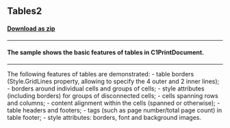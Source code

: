 ## Tables2
#### [Download as zip](https://minhaskamal.github.io/DownGit/#/home?url=https://github.com/GrapeCity/ComponentOne-WinForms-Samples/tree/master/NetFramework\Reports\C1Preview\VB\Tables2)
____
#### The sample shows the basic features of tables in C1PrintDocument.
____
The following features of tables are demonstrated: - table borders (Style.GridLines property, allowing to specify the 4 outer and 2 inner lines); - borders around individual cells and groups of cells; - style attributes (including borders) for groups of disconnected cells; - cells spanning rows and columns; - content alignment within the cells (spanned or otherwise); - table headers and footers; - tags (such as page number/total page count) in table footer; - style attributes: borders, font and background images. 